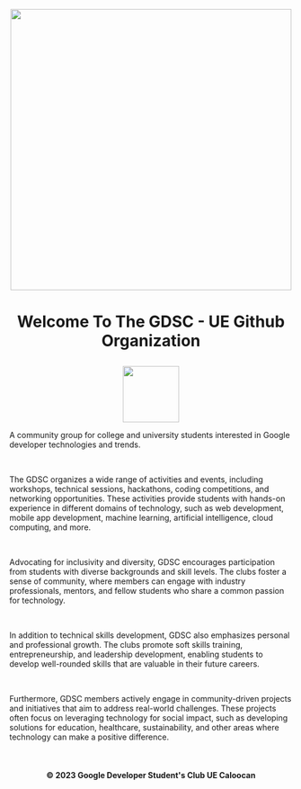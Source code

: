 <p align = center><img src = 'https://scontent.fmnl17-1.fna.fbcdn.net/v/t39.30808-6/307363323_117078711131433_903154364282393764_n.jpg?_nc_cat=101&ccb=1-7&_nc_sid=09cbfe&_nc_eui2=AeFhH9Y3UlN5SbuniB9mX4O-ZJugoLWIF9xkm6CgtYgX3GJRrMdhxu--mc_wzrqzp_-l2zSZQQuk781VaRScua9j&_nc_ohc=7Cmv-zBT1WMAX9H_amr&_nc_ht=scontent.fmnl17-1.fna&oh=00_AfB5hu6NLrBi-PO1TCuTS562IEJQC2xu3d60V1TPmaLisA&oe=647E3420' width=500></p>

# <p align=center>Welcome To The GDSC - UE Github Organization</p>
 <p align=center><img src="https://raw.githubusercontent.com/MartinHeinz/MartinHeinz/master/wave.gif" width="100px"></p>

A community group for college and university students interested in Google developer technologies and trends.

<br/>

The GDSC organizes a wide range of activities and events, including workshops, technical sessions, hackathons, coding competitions, and networking opportunities. 
These activities provide students with hands-on experience in different domains of technology, such as web development, mobile app development, machine learning, artificial intelligence, cloud computing, and more.

<br/>

Advocating for inclusivity and diversity, GDSC encourages participation from students with diverse backgrounds and skill levels. 
The clubs foster a sense of community, where members can engage with industry professionals, mentors, and fellow students who share a common passion for technology.

<br/>

In addition to technical skills development, GDSC also emphasizes personal and professional growth. 
The clubs promote soft skills training, entrepreneurship, and leadership development, enabling students to develop well-rounded skills that are valuable in their future careers.

<br/>

Furthermore, GDSC members actively engage in community-driven projects and initiatives that aim to address real-world challenges. These projects often focus on leveraging technology for social impact, such as developing solutions for education, healthcare, sustainability, and other areas where technology can make a positive difference.

<br/>

#### <p align=center>© 2023 Google Developer Student's Club UE Caloocan</p>
